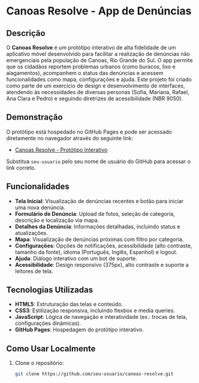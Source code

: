 # Canoas Resolve - App de Denúncias

## Descrição
O **Canoas Resolve** é um protótipo interativo de alta fidelidade de um aplicativo móvel desenvolvido para facilitar a realização de denúncias não emergenciais pela população de Canoas, Rio Grande do Sul. O app permite que os cidadãos reportem problemas urbanos (como buracos, lixo e alagamentos), acompanhem o status das denúncias e acessem funcionalidades como mapa, configurações e ajuda. Este projeto foi criado como parte de um exercício de design e desenvolvimento de interfaces, atendendo às necessidades de diversas personas (Sofia, Mariana, Rafael, Ana Clara e Pedro) e seguindo diretrizes de acessibilidade (NBR 9050).

## Demonstração
O protótipo está hospedado no GitHub Pages e pode ser acessado diretamente no navegador através do seguinte link:
- [Canoas Resolve - Protótipo Interativo](https://seu-usuario.github.io/canoas-resolve/)

Substitua `seu-usuario` pelo seu nome de usuário do GitHub para acessar o link correto.

## Funcionalidades
- **Tela Inicial**: Visualização de denúncias recentes e botão para iniciar uma nova denúncia.
- **Formulário de Denúncia**: Upload de fotos, seleção de categoria, descrição e localização via mapa.
- **Detalhes da Denúncia**: Informações detalhadas, incluindo status e atualizações.
- **Mapa**: Visualização de denúncias próximas com filtro por categoria.
- **Configurações**: Opções de notificações, acessibilidade (alto contraste, tamanho da fonte), idioma (Português, Inglês, Espanhol) e logout.
- **Ajuda**: Diálogo interativo com um bot de suporte.
- **Acessibilidade**: Design responsivo (375px), alto contraste e suporte a leitores de tela.

## Tecnologias Utilizadas
- **HTML5**: Estruturação das telas e conteúdo.
- **CSS3**: Estilização responsiva, incluindo flexbox e media queries.
- **JavaScript**: Lógica de navegação e interatividade (ex.: trocas de tela, configurações dinâmicas).
- **GitHub Pages**: Hospedagem do protótipo interativo.

## Como Usar Localmente
1. Clone o repositório:
   ```bash
   git clone https://github.com/seu-usuario/canoas-resolve.git
